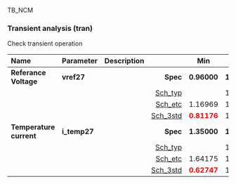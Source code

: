 TB_NCM

### Transient analysis (tran)

Check transient operation



|**Name**|**Parameter**|**Description**| |**Min**|**Typ**|**Max**| Unit|
|:---|:---|:---|---:|:---:|:---:|:---:| ---:|
|**Referance Voltage**|**vref27** || **Spec**  | **0.96000** | **1.20000** | **1.44000** | **V** |
| | | |<a href='results/tran_Sch_typical.html'>Sch_typ</a>| | 1.17431 |  | |
| | | |<a href='results/tran_Sch_etc.html'>Sch_etc</a>|1.16969 | 1.17485 | 1.18023 | |
| | | |<a href='results/tran_Sch_mc.html'>Sch_3std</a>|<span style='color:red'>**0.81176**</span> | 1.19155 | <span style='color:red'>**1.57133**</span> | |
|**Temperature current**|**i\_temp27** || **Spec**  | **1.35000** | **1.80000** | **2.25000** | **uA** |
| | | |<a href='results/tran_Sch_typical.html'>Sch_typ</a>| | 1.86721 |  | |
| | | |<a href='results/tran_Sch_etc.html'>Sch_etc</a>|1.64175 | 1.86924 | 2.16108 | |
| | | |<a href='results/tran_Sch_mc.html'>Sch_3std</a>|<span style='color:red'>**0.62747**</span> | 1.91623 | <span style='color:red'>**3.20500**</span> | |

